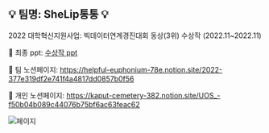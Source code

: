 ## :bulb: 팀명: SheLip통통 :bulb:  

2022 대학혁신지원사업: 빅데이터연계경진대회 동상(3위) 수상작 (2022.11~2022.11)

:pushpin: 최종 ppt: [수상작 ppt](https://github.com/juyeonyoon/UOS_Bigdata_Contest/blob/abb22bf18753f84b4578317fe739987952e5528e/%E1%84%89%E1%85%A5%E1%84%8B%E1%85%AE%E1%86%AF%E1%84%89%E1%85%B5%20%E1%84%8C%E1%85%A1%E1%86%BC%E1%84%8B%E1%85%A2%E1%84%8B%E1%85%B5%E1%86%AB%20%E1%84%83%E1%85%A6%E1%84%8B%E1%85%B5%E1%84%90%E1%85%A5%20%E1%84%8B%E1%85%A7%E1%86%AB%E1%84%80%E1%85%A8%E1%84%85%E1%85%B3%E1%86%AF%20%E1%84%90%E1%85%A9%E1%86%BC%E1%84%92%E1%85%A1%E1%86%AB%20%E1%84%87%E1%85%A2%E1%84%85%E1%85%B5%E1%84%8B%E1%85%A5%20%E1%84%91%E1%85%B3%E1%84%85%E1%85%B5%20%E1%84%87%E1%85%A1%E1%86%BC%E1%84%92%E1%85%A3%E1%86%BC%E1%84%89%E1%85%A5%E1%86%BC%20%E1%84%8C%E1%85%A6%E1%84%80%E1%85%A9_%E1%84%8C%E1%85%A6%E1%84%8E%E1%85%AE%E1%86%AF%E1%84%8B%E1%85%AD%E1%86%BC_%E1%84%8E%E1%85%AC%E1%84%8C%E1%85%A9%E1%86%BC.pdf)

:pushpin: 팀 노션페이지: <https://helpful-euphonium-78e.notion.site/2022-377e319df2e741f4a4817dd0857b0f56>

:pushpin: 개인 노션페이지: <https://kaput-cemetery-382.notion.site/UOS_-f50b04b089c44076b75bf6ac63feac62>

![페이지](https://user-images.githubusercontent.com/83544107/228514333-e3399492-17ad-4f20-873b-26194f2f75e2.jpg)
